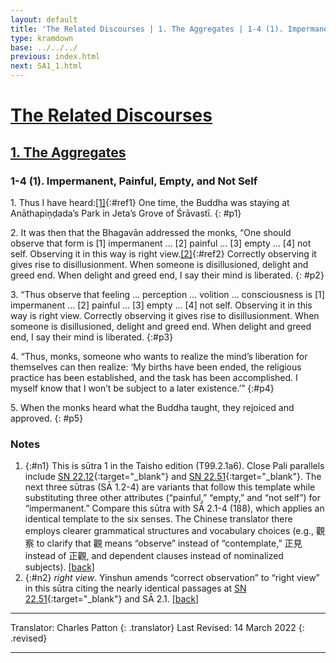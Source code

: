 ```yaml
---
layout: default
title: 'The Related Discourses | 1. The Aggregates | 1-4 (1). Impermanent, Painful, Empty, and Not Self'
type: kramdown
base: ../../../
previous: index.html
next: SA1_1.html
---
```


# [The Related Discourses](../index.html)
## [1. The Aggregates](index.html)
### 1-4 (1). Impermanent, Painful, Empty, and Not Self

1\. Thus I have heard:[\[1\]](#n1){:#ref1} One time, the Buddha was staying at Anāthapiṇḍada’s Park in Jeta’s Grove of Śrāvastī.
{: #p1}

2\. It was then that the Bhagavān addressed the monks, “One should observe that form is [1] impermanent … [2] painful … [3] empty … [4] not self. Observing it in this way is right view.[\[2\]](#n2){:#ref2} Correctly observing it gives rise to disillusionment. When someone is disillusioned, delight and greed end. When delight and greed end, I say their mind is liberated.
{: #p2}

3\. “Thus observe that feeling … perception … volition … consciousness is [1] impermanent … [2] painful … [3] empty … [4] not self. Observing it in this way is right view. Correctly observing it gives rise to disillusionment. When someone is disillusioned, delight and greed end. When delight and greed end, I say their mind is liberated.
{:#p3}

4\. “Thus, monks, someone who wants to realize the mind’s liberation for themselves can then realize: ‘My births have been ended, the religious practice has been established, and the task has been accomplished. I myself know that I won’t be subject to a later existence.’”
{:#p4}

5\. When the monks heard what the Buddha taught, they rejoiced and approved.
{: #p5}

### Notes

1. {:#n1} This is sūtra 1 in the Taisho edition (T99.2.1a6). Close Pali parallels include [SN 22.12](https://suttacentral.net/sn22.12){:target="_blank"} and [SN 22.51](https://suttacentral.net/sn22.51){:target="_blank"}. The next three sūtras (SĀ 1.2-4) are variants that follow this template while substituting three other attributes (“painful,” “empty,” and “not self”) for “impermanent.” Compare this sūtra with SĀ 2.1-4 (188), which applies an identical template to the six senses. The Chinese translator there employs clearer grammatical structures and vocabulary choices (e.g., 觀察 to clarify that 觀 means “observe” instead of “contemplate,” 正見 instead of 正觀, and dependent clauses instead of nominalized subjects). [\[back\]](#ref1)
2. {:#n2} *right view*. Yinshun amends “correct observation” to “right view” in this sūtra citing the nearly identical passages at [SN 22.51](https://suttacentral.net/sn22.51){:target="_blank"} and SĀ 2.1. [\[back\]](#ref2)

---

Translator: Charles Patton
{: .translator}
Last Revised: 14 March 2022
{: .revised}

---
